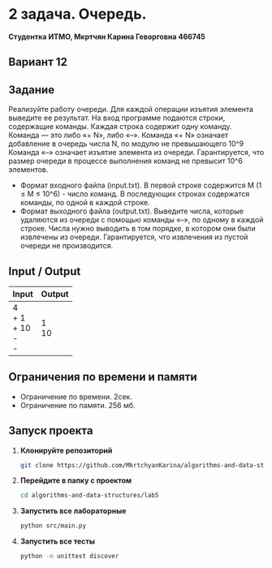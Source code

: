 # 2 задача. Очередь.
**Студентка ИТМО,  Мкртчян Карина Геворговна  466745**  

## Вариант 12

## Задание 
Реализуйте работу очереди. Для каждой операции изъятия элемента выведите
ее результат.
На вход программе подаются строки, содержащие команды. Каждая строка
содержит одну команду. Команда — это либо «+ N», либо «–». Команда «+
N» означает добавление в очередь числа N, по модулю не превышающего 10^9
Команда «–» означает изъятие элемента из очереди. Гарантируется, что размер
очереди в процессе выполнения команд не превысит 10^6
элементов.
- Формат входного файла (input.txt). В первой строке содержится M (1 ≤
M ≤ 10^6) - число команд. В последующих строках содержатся команды, по
одной в каждой строке.
- Формат выходного файла (output.txt). Выведите числа, которые удаляются из очереди с помощью команды «–»,
по одному в каждой строке. Числа
нужно выводить в том порядке, в котором они были извлечены из очереди.
Гарантируется, что извлечения из пустой очереди не производится.

## Input / Output 

| Input                                 | Output     |
|---------------------------------------|------------|
| 4 <br/> + 1 <br/> + 10 <br/> -<br/> - | 1 <br/> 10 |


## Ограничения по времени и памяти

- Ограничение по времени. 2сек.
- Ограничение по памяти. 256 мб.


## Запуск проекта
1. **Клонируйте репозиторий**
   ```bash
   git clone https://github.com/MkrtchyanKarina/algorithms-and-data-structures.git
   ```
2. **Перейдите в папку с проектом**
   ```bash
   cd algorithms-and-data-structures/lab5
   ```
3. **Запустить все лабораторные**
    ```bash
   python src/main.py
   ```
4. **Запустить все тесты**
    ```bash
   python -m unittest discover
   ```